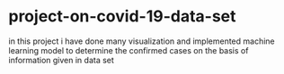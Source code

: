 # project-on-covid-19-data-set
in this project i have done many visualization and implemented machine learning model to determine the confirmed cases on the basis of information given in data set
